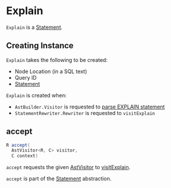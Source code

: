 # Explain

`Explain` is a [Statement](Statement.md).

## Creating Instance

`Explain` takes the following to be created:

* <span id="location"> Node Location (in a SQL text)
* <span id="queryId"> Query ID
* <span id="statement"> [Statement](Statement.md)

`Explain` is created when:

* `AstBuilder.Visitor` is requested to [parse EXPLAIN statement](AstBuilder_Visitor.md#visitExplain)
* `StatementRewriter.Rewriter` is requested to `visitExplain`

## <span id="accept"> accept

```java
R accept(
  AstVisitor<R, C> visitor,
  C context)
```

`accept` requests the given [AstVisitor](AstVisitor.md) to [visitExplain](AstVisitor.md#visitExplain).

`accept` is part of the [Statement](Statement.md#accept) abstraction.

